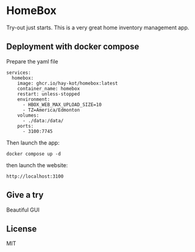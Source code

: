 # HomeBox

Try-out just starts. This is a very great home inventory management app.

## Deployment with docker compose
Prepare the yaml file
```shell
services:
  homebox:
    image: ghcr.io/hay-kot/homebox:latest
    container_name: homebox
    restart: unless-stopped
    environment:
      - HBOX_WEB_MAX_UPLOAD_SIZE=10
      - TZ=America/Edmonton
    volumes:
      - ./data:/data/
    ports:
      - 3100:7745
```
Then launch the app:
```shell
docker compose up -d
```

then launch the website:
```shell
http://localhost:3100
```

## Give a try
Beautiful GUI

## License
MIT
